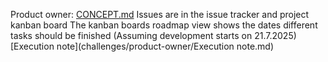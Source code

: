 Product owner:
  [CONCEPT.md](challenges/product-owner/CONCEPT.md)
  Issues are in the issue tracker and project kanban board
  The kanban boards roadmap view shows the dates different tasks should be finished (Assuming development starts on 21.7.2025)
  [Execution note](challenges/product-owner/Execution note.md)

